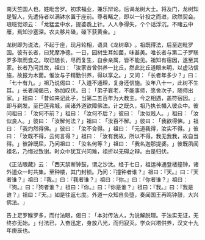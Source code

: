 南天竺国人也，姓毗舍罗。初求福业，兼乐辩论。后谒龙树大士。将及门，龙树知是智人，先遣侍者以满钵水置于座前。尊者睹之，即以一针投之而进，欣然契会。琅班觉颂云：​「龙猛盂中水，提婆毳上针。人人争得失，个个话浮沉。不睹云中雁，焉知沙塞深。农夫移片磉，磉下获黄金。​」

龙树即为说法，不起于座，现月轮相，语具《龙树章》​。祖既得法，后至迦毗罗国。彼有长者，曰梵摩净德。一日，园树生耳如菌，味甚美。唯长者与第二子罗联罗多取而食之。取已随长，尽而复生，自余亲属，皆不能见。祖知有宿因，遂至其家。长者乃问其故，祖曰：​「汝家昔曾供养一比丘，然此比丘道眼未明，以虚沾信施，故报为木菌。惟汝与子精勤供养，得以享之。​」又问：​「长者年多少？​」曰：​「七十有九。​」祖乃说偈曰：​「入道不通理，复身还信施。汝年八十一，此树不生耳。​」长者闻偈已，弥加叹伏。曰：​「弟子衰老，不能事师，愿舍次子，随师出家。​」祖曰：​「昔如来记此子，当第二五百年为大教主。今之相遇，盖符宿因。​」即与剃发。至巴莲弗城，闻诸外道欲障佛法。计之既久，祖乃执长幡入彼众中。彼问祖曰：​「汝何不前？​」祖曰：​「汝何不后？​」彼曰：​「汝似贱人。​」祖曰：​「汝似良人。​」彼曰：​「汝解何法？​」祖曰：​「汝百不解。​」彼曰：​「我欲得佛。​」祖曰：​「我灼然得佛。​」彼曰：​「汝不合得。​」祖曰：​「元道我得，汝实不得。​」彼曰：​「汝既不得，云何言得？​」祖曰：​「汝有我故，所以不得，我无我我，故自当得。​」彼辞既屈，乃问祖曰：​「汝名何等？​」祖曰：​「我名迦那提婆。​」彼既夙闻祖名，乃悔过致谢。时众中犹互兴问难，祖折以无碍之辩。由是归伏。

《正法眼藏》云：​「西天禁断钟鼓，谓之沙汰。经于七日，祖运神通登楼撞钟，诸外道众一时共集。至钟楼，其门封锁。乃问：『撞钟者谁？』祖曰：『天。』曰：『天者谁？』祖曰：『我。』曰：『我者谁？』祖曰：『你。』曰：『你者谁？』祖曰：『狗。』曰：『狗者谁？』祖曰：『你。』曰：『你是谁？』祖曰：『我。』曰：『我是谁？』祖曰：『天。』如是往返七度。外道一众知自负堕，奏闻国王再鸣钟鼓，大兴佛法。​」

告上足罗睺罗多，而付法眼，偈曰：​「本对传法人，为说解脱理。于法实无证，无终亦无始。​」付法已，入奋迅定，身放八光，而归寂灭。学众兴塔供养，汉文十九年庚辰也。
